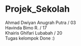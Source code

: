 # Projek_Sekolah
Ahmad Dwiyan Anugrah Putra / 03 <br>
Havinda Bimo R. / 17 <br>
Khairis Ghifari Lubabah / 20 <br>
Tugas kelompok Done :)
